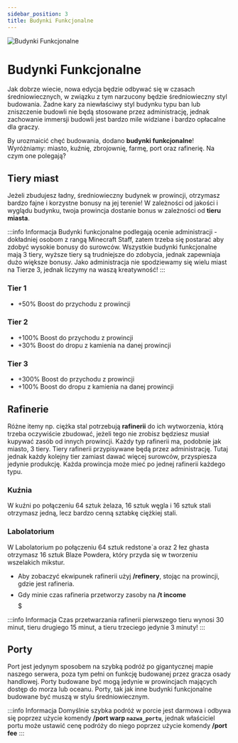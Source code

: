 ```yaml
---
sidebar_position: 3
title: Budynki Funkcjonalne
---
```

![Budynki Funkcjonalne](./img/budynkifunkcjonalne.png)
# Budynki Funkcjonalne
Jak dobrze wiecie, nowa edycja będzie odbywać się w czasach średniowiecznych, w związku z tym narzucony będzie średniowieczny styl budowania. Żadne kary za niewłaściwy styl budynku typu ban lub zniszczenie budowli nie będą stosowane przez administrację, jednak zachowanie immersji budowli jest bardzo mile widziane i bardzo opłacalne dla graczy.

By urozmaicić chęć budowania, dodano **budynki funkcjonalne**! Wyróżniamy: miasto, kuźnię, zbrojownię, farmę, port oraz rafinerię. Na czym one polegają?

## Tiery miast
Jeżeli zbudujesz ładny, średniowieczny budynek w prowincji, otrzymasz bardzo fajne i korzystne bonusy na jej terenie! W zależności od jakości i wyglądu budynku, twoja prowincja dostanie bonus w zależności od **tieru miasta**.

:::info Informacja
Budynki funkcjonalne podlegają ocenie administracji - dokładniej osobom z rangą Minecraft Staff, zatem trzeba się postarać aby zdobyć wysokie bonusy do surowców. Wszystkie budynki funkcjonalne mają 3 tiery, wyższe tiery są trudniejsze do zdobycia, jednak zapewniaja dużo większe bonusy. Jako administracja nie spodziewamy się wielu miast na Tierze 3, jednak liczymy na waszą kreatywność!
:::

### Tier 1
- +50% Boost do przychodu z prowincji

### Tier 2
- +100% Boost do przychodu z prowincji
- +30% Boost do dropu z kamienia na danej prowincji

### Tier 3
- +300% Boost do przychodu z prowincji
- +100% Boost do dropu z kamienia na danej prowincji

## Rafinerie
Różne itemy np. ciężka stal potrzebują **rafinerii** do ich wytworzenia, którą trzeba oczywiście zbudować, jeżeli tego nie zrobisz będziesz musiał kupywać zasób od innych prowincji.
Każdy typ rafinerii ma, podobnie jak miasto, 3 tiery. Tiery rafinerii przypisywane będą przez administrację. Tutaj jednak każdy kolejny tier zamiast dawać więcej surowców, przyspiesza jedynie produkcję. 
Każda prowincja może mieć po jednej rafinerii każdego typu. 

### Kuźnia
W kuźni po połączeniu 64 sztuk żelaza, 16 sztuk węgla i 16 sztuk stali otrzymasz jedną, lecz bardzo cenną sztabkę ciężkiej stali.

### Labolatorium
W Labolatorium po połączeniu 64 sztuk redstone`a oraz 2 łez ghasta otrzymasz 16 sztuk Blaze Powdera, który przyda się w tworzeniu wszelakich mikstur.

- Aby zobaczyć ekwipunek rafinerii użyj **/refinery**, stojąc na prowincji, gdzie jest rafineria. $$$$$$$$$$$$
- Gdy minie czas rafineria przetworzy zasoby na **/t income** $$$$$$$$$$$$$

:::info Informacja
Czas przetwarzania rafinerii pierwszego tieru wynosi 30 minut, tieru drugiego 15 minut, a tieru trzeciego jedynie 3 minuty!
:::

## Porty
Port jest jedynym sposobem na szybką podróż po gigantycznej mapie naszego serwera, poza tym pełni on funkcję budowanej przez gracza osady handlowej.
Porty budowane być mogą jedynie w prowincjach mających dostęp do morza lub oceanu. 
Porty, tak jak inne budynki funkcjonalne budowane być muszą w stylu średniowiecznym.

:::info Informacja
Domyślnie szybka podróż w porcie jest darmowa i odbywa się poprzez użycie komendy **/port warp `nazwa_portu`**, jednak właściciel portu może ustawić cenę podróży do niego poprzez użycie komendy **/port fee**
:::
